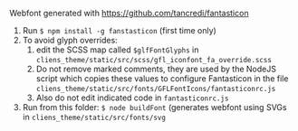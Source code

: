 Webfont generated with https://github.com/tancredi/fantasticon


1. Run `$ npm install -g fanstasticon` (first time only)
1. To avoid glyph overrides:
	1. edit the SCSS map called `$glfFontGlyphs` in `cliens_theme/static/src/scss/gfl_iconfont_fa_override.scss`
	1. Do not remove marked comments, they are used by the NodeJS script which copies these values to configure Fantasticon in the file `cliens_theme/static/src/fonts/GFLFontIcons/fantasticonrc.js`
	1. Also do not edit indicated code in `fantasticonrc.js`
1. Run from this folder: `$ node buildFont` (generates webfont using SVGs in `cliens_theme/static/src/fonts/svg`
